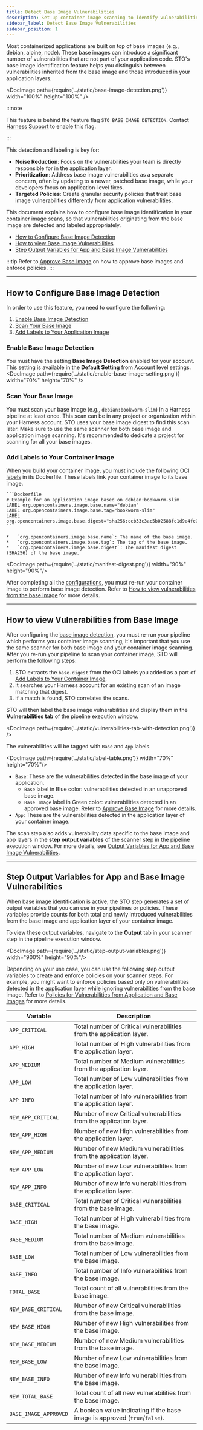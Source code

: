 ```yaml
---
title: Detect Base Image Vulnerabilities 
description: Set up container image scanning to identify vulnerabilities in base images.
sidebar_label: Detect Base Image Vulnerabilities
sidebar_position: 1
--- 
```


Most containerized applications are built on top of base images (e.g., debian, alpine, node). These base images can introduce a significant number of vulnerabilities that are not part of your application code. STO's base image identification feature helps you distinguish between vulnerabilities inherited from the base image and those introduced in your application layers. 

<DocImage path={require('../static/base-image-detection.png')} width="100%" height="100%" />

:::note

This feature is behind the feature flag `STO_BASE_IMAGE_DETECTION`. Contact [Harness Support](mailto:support@harness.io) to enable this flag.

:::

This detection and labeling is key for: 
- **Noise Reduction**: Focus on the vulnerabilities your team is directly responsible for in the application layer.
- **Prioritization**: Address base image vulnerabilities as a separate concern, often by updating to a newer, patched base image, while your developers focus on application-level fixes.
- **Targeted Policies**: Create granular security policies that treat base image vulnerabilities differently from application vulnerabilities.

This document explains how to configure base image identification in your container image scans, so that vulnerabilities originating from the base image are detected and labeled appropriately.

- [How to Configure Base Image Detection](#how-to-configure-base-image-detection)
- [How to view Base Image Vulnerabilities](#how-to-view-base-image-vulnerabilities)
- [Step Output Variables for App and Base Image Vulnerabilities](#step-output-variables-for-app-and-base-image-vulnerabilities)

:::tip
Refer to [Approve Base Image](/docs/security-testing-orchestration/set-up-scans/container-scanning/base-image-vulnerabilites/approve-base-image) on how to approve base images and enforce policies.
:::

---

## How to Configure Base Image Detection 
In order to use this feature, you need to configure the following:
1. [Enable Base Image Detection](#enable-base-image-detection)
2. [Scan Your Base Image](#scan-your-base-image)
3. [Add Labels to Your Application Image](#add-labels-to-your-application-image)

### Enable Base Image Detection
You must have the setting **Base Image Detection** enabled for your account. This setting is available in the **Default Setting** from Account level settings. 
<DocImage path={require('../static/enable-base-image-setting.png')} width="70%" height="70%" />

### Scan Your Base Image
You must scan your base image (e.g., `debian:bookworm-slim`) in a Harness pipeline at least once. This scan can be in any project or organization within your Harness account. STO uses your base image digest to find this scan later. Make sure to use the same scanner for both base image and application image scanning. It's recommended to dedicate a project for scanning for all your base images.

### Add Labels to Your Container Image
When you build your container image, you must include the following [OCI labels](https://github.com/opencontainers/image-spec/blob/main/annotations.md) in its Dockerfile. These labels link your container image to its base image.

    ```Dockerfile
    # Example for an application image based on debian:bookworm-slim
    LABEL org.opencontainers.image.base.name="debian"
    LABEL org.opencontainers.image.base.tag="bookworm-slim"
    LABEL org.opencontainers.image.base.digest="sha256:ccb33c3ac5b02588fc1d9e4fc09b952e433d0c54d8618d0ee1afadf1f3cf2455"
    ```

    *   `org.opencontainers.image.base.name`: The name of the base image.
    *   `org.opencontainers.image.base.tag`: The tag of the base image.
    *   `org.opencontainers.image.base.digest`: The manifest digest (SHA256) of the base image.

<DocImage path={require('../static/manifest-digest.png')} width="90%" height="90%"/>

After completing all the [configurations](#how-to-configure-base-image-detection), you must re-run your container image to perform base image detection. Refer to [How to view vulnerabilities from the base image](#how-to-view-vulnerabilities-from-base-image) for more details.

---

## How to view Vulnerabilities from Base Image
After configuring the [base image detection](#how-to-configure-base-image-detection), you must re-run your pipeline which performs you container image scanning, it's important that you use the same scanner for both base image and your container image scanning. After you re-run your pipeline to scan your container image, STO will perform the following steps:
1. STO extracts the `base.digest` from the OCI labels you added as a part of [Add Labels to Your Container Image](#add-labels-to-your-container-image).
2. It searches your Harness account for an existing scan of an image matching that digest.
3. If a match is found, STO correlates the scans.

STO will then label the base image vulnerabilities and display them in the **Vulnerabilities tab** of the pipeline execution window.

<DocImage path={require('../static/vulnerabilities-tab-with-detection.png')} />

The vulnerabilities will be tagged with `Base` and `App` labels.

<DocImage path={require('../static/label-table.png')} width="70%" height="70%"/>

- `Base`: These are the vulnerabilities detected in the base image of your application.
    - `Base` label in Blue color: vulnerabilities detected in an unapproved base image.
    - `Base Image` label in Green color: vulnerabilities detected in an approved base image. Refer to [Approve Base Image](/docs/security-testing-orchestration/set-up-scans/container-scanning/base-image-vulnerabilites/approve-base-image) for more details.
- `App`: These are the vulnerabilities detected in the application layer of your container image.

The scan step also adds vulnerability data specific to the base image and app layers in the **step output variables** of the scanner step in the pipeline execution window. For more details, see [Output Variables for App and Base Image Vulnerabilities](#output-variables-for-app-and-base-image-vulnerabilities).

---

## Step Output Variables for App and Base Image Vulnerabilities

When base image identification is active, the STO step generates a set of output variables that you can use in your pipelines or policies. These variables provide counts for both total and newly introduced vulnerabilities from the base image and application layer of your container image.

To view these output variables, navigate to the **Output** tab in your scanner step in the pipeline execution window.

<DocImage path={require('../static/step-output-variables.png')} width="900%" height="90%"/>

Depending on your use case, you can use the following step output variables to create and enforce policies on your scanner steps.
For example, you might want to enforce policies based only on vulnerabilities detected in the application layer while ignoring vulnerabilities from the base image. Refer to [Policies for Vulnerabilities from Application and Base Images](/docs/security-testing-orchestration/set-up-scans/container-scanning/base-image-vulnerabilites/approve-base-image#policies-for-vulnerabilities-from-application-and-base-images) for more details.

| Variable              | Description                                                          |
| --------------------- | -------------------------------------------------------------------- |
| `APP_CRITICAL`        | Total number of Critical vulnerabilities from the application layer.   |
| `APP_HIGH`            | Total number of High vulnerabilities from the application layer.       |
| `APP_MEDIUM`          | Total number of Medium vulnerabilities from the application layer.     |
| `APP_LOW`             | Total number of Low vulnerabilities from the application layer.        |
| `APP_INFO`            | Total number of Info vulnerabilities from the application layer.       |
| `NEW_APP_CRITICAL`    | Number of new Critical vulnerabilities from the application layer.     |
| `NEW_APP_HIGH`        | Number of new High vulnerabilities from the application layer.         |
| `NEW_APP_MEDIUM`      | Number of new Medium vulnerabilities from the application layer.       |
| `NEW_APP_LOW`         | Number of new Low vulnerabilities from the application layer.          |
| `NEW_APP_INFO`        | Number of new Info vulnerabilities from the application layer.         |
| `BASE_CRITICAL`       | Total number of Critical vulnerabilities from the base image.          |
| `BASE_HIGH`           | Total number of High vulnerabilities from the base image.              |
| `BASE_MEDIUM`         | Total number of Medium vulnerabilities from the base image.            |
| `BASE_LOW`            | Total number of Low vulnerabilities from the base image.               |
| `BASE_INFO`           | Total number of Info vulnerabilities from the base image.              |
| `TOTAL_BASE`          | Total count of all vulnerabilities from the base image.                |
| `NEW_BASE_CRITICAL`   | Number of new Critical vulnerabilities from the base image.            |
| `NEW_BASE_HIGH`       | Number of new High vulnerabilities from the base image.                |
| `NEW_BASE_MEDIUM`     | Number of new Medium vulnerabilities from the base image.              |
| `NEW_BASE_LOW`        | Number of new Low vulnerabilities from the base image.                 |
| `NEW_BASE_INFO`       | Number of new Info vulnerabilities from the base image.                |
| `NEW_TOTAL_BASE`      | Total count of all new vulnerabilities from the base image.            |
| `BASE_IMAGE_APPROVED`   | A boolean value indicating if the base image is approved (`true`/`false`). |

